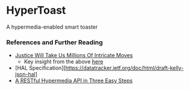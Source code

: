 # HyperToast

A hypermedia-enabled smart toaster

### References and Further Reading

* [Justice Will Take Us Millions Of Intricate Moves](https://www.crummy.com/writing/speaking/2008-QCon/)
    * Key insight from the above [here](https://www.crummy.com/writing/speaking/2008-QCon/act3.html)
* [HAL Specification][https://datatracker.ietf.org/doc/html/draft-kelly-json-hal]
* [A RESTful Hypermedia API in Three Easy Steps](http://www.amundsen.com/blog/archives/1041)
